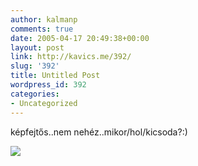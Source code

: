 ```yaml
---
author: kalmanp
comments: true
date: 2005-04-17 20:49:38+00:00
layout: post
link: http://kavics.me/392/
slug: '392'
title: Untitled Post
wordpress_id: 392
categories:
- Uncategorized
---
```


képfejtős..nem nehéz..mikor/hol/kicsoda?:)  





![](http://kavics.freeblog.hu/Files/kuty.JPG)
